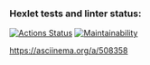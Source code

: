 ### Hexlet tests and linter status:
[![Actions Status](https://github.com/Iris-Raine/python-project-lvl1/workflows/hexlet-check/badge.svg)](https://github.com/Iris-Raine/python-project-lvl1/actions)
[![Maintainability](https://api.codeclimate.com/v1/badges/9e52b8fdf8cf3270e93b/maintainability)](https://codeclimate.com/github/Iris-Raine/python-project-lvl1/maintainability)

https://asciinema.org/a/508358

